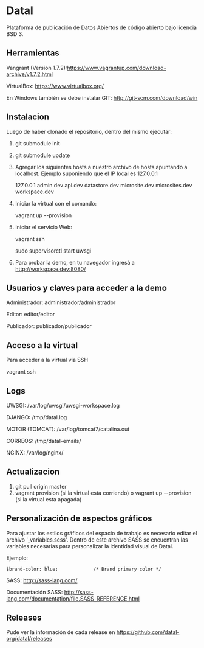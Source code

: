 
Datal
=====
Plataforma de publicación de Datos Abiertos de código abierto bajo licencia BSD 3.


Herramientas
------------

Vangrant (Version 1.7.2):https://www.vagrantup.com/download-archive/v1.7.2.html

VirtualBox: https://www.virtualbox.org/

En Windows también se debe instalar GIT: http://git-scm.com/download/win


Instalacion
-----------

Luego de haber clonado el repositorio, dentro del mismo ejecutar:

1. git submodule init
2. git submodule update
3. Agregar los siguientes hosts a nuestro archivo de hosts apuntando a localhost. Ejemplo suponiendo que el IP local es 127.0.0.1

    127.0.0.1 admin.dev api.dev datastore.dev microsite.dev microsites.dev  workspace.dev

4. Iniciar la virtual con el comando:

    vagrant up --provision

5. Iniciar el servicio Web:

    vagrant ssh
    
    sudo supervisorctl start uwsgi

6. Para probar la demo, en tu navegador ingresá a http://workspace.dev:8080/


Usuarios y claves para acceder a la demo
----------------------------------------

Administrador: administrador/administrador

Editor: editor/editor

Publicador: publicador/publicador


Acceso a la virtual
-------------------


Para acceder a la virtual via SSH

  vagrant ssh


Logs
----
  UWSGI: /var/log/uwsgi/uwsgi-workspace.log
  
  DJANGO: /tmp/datal.log
    
  MOTOR (TOMCAT): /var/log/tomcat7/catalina.out
  
  CORREOS: /tmp/datal-emails/
  
  NGINX: /var/log/nginx/


Actualizacion
-------------

1. git pull origin master
2. vagrant provision (si la virtual esta corriendo) o vagrant up --provision (si la virtual esta apagada)


Personalización de aspectos gráficos
---------

Para ajustar los estilos gráficos del espacio de trabajo es necesario editar el archivo '_variables.scss'. Dentro de este 
archivo SASS se encuentran las variables necesarias para personalizar la identidad visual de Datal. 

Ejemplo:

    $brand-color: blue;				/* Brand primary color */


SASS: http://sass-lang.com/

Documentación SASS: http://sass-lang.com/documentation/file.SASS_REFERENCE.html


Releases
--------


Pude ver la información de cada release en https://github.com/datal-org/datal/releases


